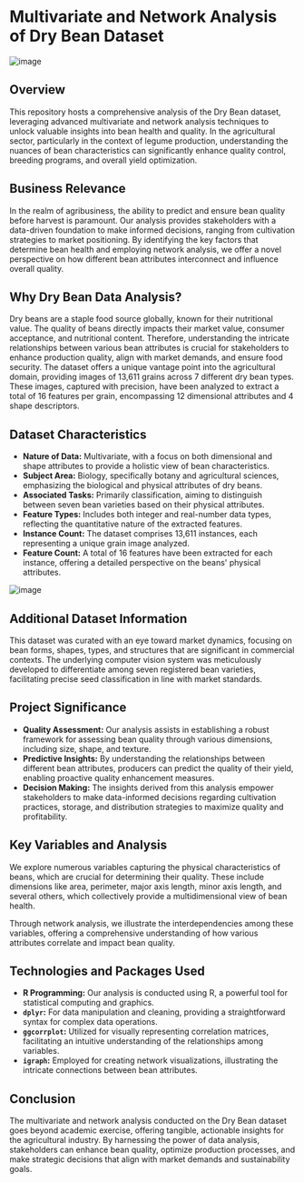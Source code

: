 # Multivariate and Network Analysis of Dry Bean Dataset
![image](https://github.com/kavya2693/multivariate_network_analysis/assets/127579722/d870951b-5282-474a-8779-dea5d4a3d2a5)

## Overview

This repository hosts a comprehensive analysis of the Dry Bean dataset, leveraging advanced multivariate and network analysis techniques to unlock valuable insights into bean health and quality. In the agricultural sector, particularly in the context of legume production, understanding the nuances of bean characteristics can significantly enhance quality control, breeding programs, and overall yield optimization.

## Business Relevance

In the realm of agribusiness, the ability to predict and ensure bean quality before harvest is paramount. Our analysis provides stakeholders with a data-driven foundation to make informed decisions, ranging from cultivation strategies to market positioning. By identifying the key factors that determine bean health and employing network analysis, we offer a novel perspective on how different bean attributes interconnect and influence overall quality.

## Why Dry Bean Data Analysis?

Dry beans are a staple food source globally, known for their nutritional value. The quality of beans directly impacts their market value, consumer acceptance, and nutritional content. Therefore, understanding the intricate relationships between various bean attributes is crucial for stakeholders to enhance production quality, align with market demands, and ensure food security.
The dataset offers a unique vantage point into the agricultural domain, providing images of 13,611 grains across 7 different dry bean types. These images, captured with precision, have been analyzed to extract a total of 16 features per grain, encompassing 12 dimensional attributes and 4 shape descriptors.

## Dataset Characteristics

- **Nature of Data:** Multivariate, with a focus on both dimensional and shape attributes to provide a holistic view of bean characteristics.
- **Subject Area:** Biology, specifically botany and agricultural sciences, emphasizing the biological and physical attributes of dry beans.
- **Associated Tasks:** Primarily classification, aiming to distinguish between seven bean varieties based on their physical attributes.
- **Feature Types:** Includes both integer and real-number data types, reflecting the quantitative nature of the extracted features.
- **Instance Count:** The dataset comprises 13,611 instances, each representing a unique grain image analyzed.
- **Feature Count:** A total of 16 features have been extracted for each instance, offering a detailed perspective on the beans' physical attributes.

![image](https://github.com/kavya2693/multivariate_network_analysis/assets/127579722/99c47a43-c525-411e-a05e-649db464ffa4)

## Additional Dataset Information

This dataset was curated with an eye toward market dynamics, focusing on bean forms, shapes, types, and structures that are significant in commercial contexts. The underlying computer vision system was meticulously developed to differentiate among seven registered bean varieties, facilitating precise seed classification in line with market standards.


## Project Significance

- **Quality Assessment:** Our analysis assists in establishing a robust framework for assessing bean quality through various dimensions, including size, shape, and texture.
- **Predictive Insights:** By understanding the relationships between different bean attributes, producers can predict the quality of their yield, enabling proactive quality enhancement measures.
- **Decision Making:** The insights derived from this analysis empower stakeholders to make data-informed decisions regarding cultivation practices, storage, and distribution strategies to maximize quality and profitability.

## Key Variables and Analysis

We explore numerous variables capturing the physical characteristics of beans, which are crucial for determining their quality. These include dimensions like area, perimeter, major axis length, minor axis length, and several others, which collectively provide a multidimensional view of bean health.

Through network analysis, we illustrate the interdependencies among these variables, offering a comprehensive understanding of how various attributes correlate and impact bean quality.

## Technologies and Packages Used

- **R Programming:** Our analysis is conducted using R, a powerful tool for statistical computing and graphics.
- **`dplyr`:** For data manipulation and cleaning, providing a straightforward syntax for complex data operations.
- **`ggcorrplot`:** Utilized for visually representing correlation matrices, facilitating an intuitive understanding of the relationships among variables.
- **`igraph`:** Employed for creating network visualizations, illustrating the intricate connections between bean attributes.

## Conclusion

The multivariate and network analysis conducted on the Dry Bean dataset goes beyond academic exercise, offering tangible, actionable insights for the agricultural industry. By harnessing the power of data analysis, stakeholders can enhance bean quality, optimize production processes, and make strategic decisions that align with market demands and sustainability goals.

